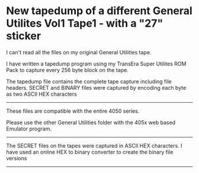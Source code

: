 # New tapedump of a different General Utilites Vol1 Tape1 - with a "27" sticker

I can't read all the files on my original General Utilities tape.

I have written a tapedump program using my TransEra Super Utilites ROM Pack
to capture every 256 byte block on the tape.

The tapedump file contains the complete tape capture including file headers.
SECRET and BINARY files were captured by encoding each byte as two ASCII HEX characters

*********
These files are compatible with the entire 4050 series.

Please use the other General Utilities folder with the 405x web based Emulator program.
***********
The SECRET files on the tapes were captured in ASCII HEX characters.
I have used an online HEX to binary converter to create the binary file versions
*******************************

